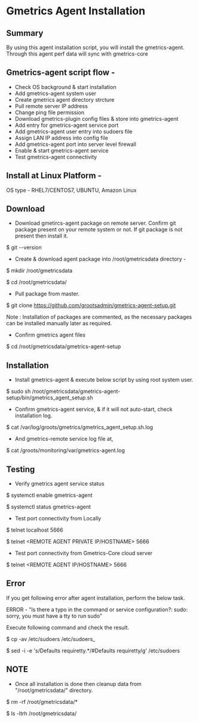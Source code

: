 # Gmetrics Agent Installation

## Summary
By using this agent installation script, you will install the gmetrics-agent. Through this agent perf data will sync with gmetrics-core

## Gmetrics-agent script flow - 
- Check OS background & start installation
- Add gmetrics-agent system user
- Create gmetrics agent directory strcture
- Pull remote server IP address
- Change ping file permission
- Download gmetrics-plugin config files & store into gmetrics-agent 
- Add entry for gmetrics-agent service port 
- Add gmetrics-agent user entry into sudoers file
- Assign LAN IP address into config file
- Add gmetrics-agent port into server level firewall
- Enable & start gmetrics-agent service
- Test gmetrics-agent connectivity

## Install at Linux Platform -
OS type - RHEL7/CENTOS7, UBUNTU, Amazon Linux

## Download 
- Download gmetircs-agent package on remote server. Confirm git package present on your remote system or not. If git package is not present then install it.

$ git --version 

- Create & download agent package into /root/gmetricsdata directory - 

$ mkdir /root/gmetricsdata

$ cd /root/gmetricsdata/

- Pull package from master.

$ git clone https://github.com/grootsadmin/gmetrics-agent-setup.git
 
Note : 
Installation of packages are commented, as the necessary packages can be installed manually later as required.
 
- Confirm gmetrics agent files
 
$ cd /root/gmetricsdata/gmetrics-agent-setup
 
## Installation
- Install gmetrics-agent & execute below script by using root system user.

$ sudo sh /root/gmetricsdata/gmetrics-agent-setup/bin/gmetrics_agent_setup.sh

- Confirm gmetrics-agent service, & if it will not auto-start, check installation log.
  
$ cat /var/log/groots/gmetrics/gmetrics_agent_setup.sh.log
  
- And gmetrics-remote service log file at, 

$ cat /groots/monitoring/var/gmetrics-agent.log
  
## Testing
- Verify gmetrics agent service status

$ systemctl enable gmetrics-agent

$ systemctl status gmetrics-agent

- Test port connectivity from Locally

$ telnet localhost 5666

$ telnet <REMOTE AGENT PRIVATE IP/HOSTNAME> 5666

- Test port connectivity from Gmetrics-Core cloud server

$ telnet <REMOTE AGENT IP/HOSTNAME> 5666

## Error
If you get following error after agent installation, perform the below task.

ERROR - 
"Is there a typo in the command or service configuration?: sudo: sorry, you must have a tty to run sudo"

Execute following command and check the result.

$ cp -av /etc/sudoers /etc/sudoers_<DATE>

$ sed -i -e 's/Defaults    requiretty.*/#Defaults    requiretty/g' /etc/sudoers

## NOTE
- Once all installation is done then cleanup data from "/root/gmetricsdata/" directory.
      
$ rm -rf /root/gmetricsdata/*

$ ls -ltrh /root/gmetricsdata/
